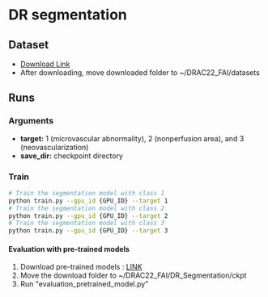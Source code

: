 # DR segmentation

## Dataset
* [Download Link](https://drac22.grand-challenge.org/)
* After downloading, move downloaded folder to ~/DRAC22_FAI/datasets
   
## Runs

### Arguments
* **target:** 1 (microvascular abnormality), 2 (nonperfusion area), and 3 (neovascularization)
* **save_dir:** checkpoint directory

### Train

```bash
# Train the segmentation model with class 1
python train.py --gpu_id {GPU_ID} --target 1
# Train the segmentation model with class 2
python train.py --gpu_id {GPU_ID} --target 2
# Train the segmentation model with class 3
python train.py --gpu_id {GPU_ID} --target 3
```

#### Evaluation with pre-trained models
1. Download pre-trained models : [LINK](https://drive.google.com/drive/folders/1Ng9mdpl8gTZcCVLyOSRE8CP8AUzu_jna?usp=sharing)
2. Move the download folder to ~/DRAC22_FAI/DR_Segmentation/ckpt
3. Run "evaluation_pretrained_model.py"

